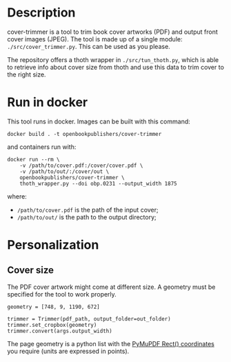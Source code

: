 # Description

cover-trimmer is a tool to trim book cover artworks (PDF) and output front cover images (JPEG). The tool is made up of a single module: `./src/cover_trimmer.py`. This can be used as you please.

The repository offers a thoth wrapper in `./src/tun_thoth.py`, which is able to retrieve info about cover size from thoth and use this data to trim cover to the right size.

# Run in docker
This tool runs in docker. Images can be built with this command:

```
docker build . -t openbookpublishers/cover-trimmer
```
and containers run with:

```
docker run --rm \
    -v /path/to/cover.pdf:/cover/cover.pdf \
    -v /path/to/out/:/cover/out \
    openbookpublishers/cover-trimmer \
    thoth_wrapper.py --doi obp.0231 --output_width 1875
```
where:

 - `/path/to/cover.pdf` is the path of the input cover;
 - `/path/to/out/` is the path to the output directory;

# Personalization
## Cover size
The PDF cover artwork might come at different size. A geometry must be specified for the tool to work properly.

```
geometry = [748, 9, 1190, 672]

trimmer = Trimmer(pdf_path, output_folder=out_folder)
trimmer.set_cropbox(geometry)
trimmer.convert(args.output_width)
```
The page geometry is a python list with the [PyMuPDF Rect() coordinates](https://pymupdf.readthedocs.io/en/latest/rect.html) you require (units are expressed in points).
